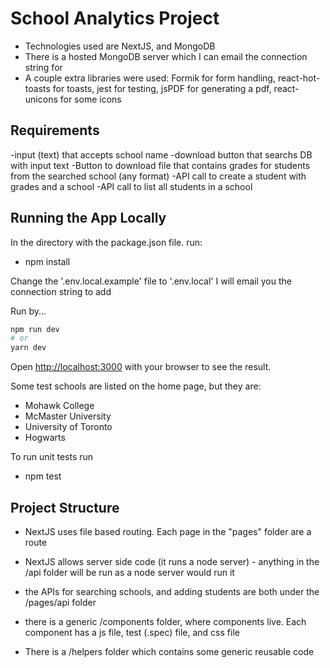 # School Analytics Project 
- Technologies used are NextJS, and MongoDB
- There is a hosted MongoDB server which I can email the connection string for
- A couple extra libraries were used: Formik for form handling, react-hot-toasts for toasts, jest for testing, jsPDF for generating a pdf, react-unicons for some icons

## Requirements 
-input (text) that accepts school name
-download button that searchs DB with input text
-Button to download file that contains grades for students from the searched school (any format)
-API call to create a student with grades and a school
-API call to list all students in a school 

## Running the App Locally

In the directory with the package.json file. run:
- npm install

Change the '.env.local.example' file to '.env.local'
I will email you the connection string to add

Run by...

```bash
npm run dev
# or
yarn dev
```

Open [http://localhost:3000](http://localhost:3000) with your browser to see the result.

Some test schools are listed on the home page, but they are:
- Mohawk College
- McMaster University
- University of Toronto
- Hogwarts

To run unit tests run 
- npm test

## Project Structure

- NextJS uses file based routing. Each page in the "pages" folder are a route

- NextJS allows server side code (it runs a node server) - anything in the /api folder will be run as a node server would run it
- the APIs for searching schools, and adding students are both under the /pages/api folder

- there is a generic /components folder, where components live. Each component has a js file, test (.spec) file, and css file

- There is a /helpers folder which contains some generic reusable code